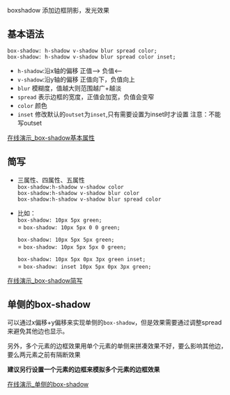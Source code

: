 boxshadow 添加边框阴影，发光效果


## 基本语法 
`box-shadow: h-shadow v-shadow blur spread color;`  
`box-shadow: h-shadow v-shadow blur spread color inset;`

- `h-shadow`:沿x轴的偏移
正值--> 负值<--
- `v-shadow`:沿y轴的偏移
正值向下，负值向上
- `blur`
模糊度，值越大则范围越广+越淡
- `spread`
表示边框的宽度，正值会加宽，负值会变窄
- `color`
颜色
- `inset`
修改默认的`outset`为`inset`,只有需要设置为inset时才设置
注意：不能写outset

[在线演示_box-shadow基本属性](http://jsfiddle.net/GenweiWu/gexhyq38/)

## 简写
- 三属性、四属性、五属性   
`box-shadow:h-shadow v-shadow color`  
`box-shadow:h-shadow v-shadow blur color`  
`box-shadow:h-shadow v-shadow blur spread color` 

- 比如：  
  `box-shadow: 10px 5px green;`  
= `box-shadow: 10px 5px 0 0 green;`

  `box-shadow: 10px 5px 5px green;`  
= `box-shadow: 10px 5px 5px 0 green;`

  `box-shadow: 10px 5px 0px 3px green inset;`  
= `box-shadow: inset 10px 5px 0px 3px green;`

[在线演示_box-shadow简写](http://jsfiddle.net/GenweiWu/5fa4jrgx/)

## 单侧的box-shadow
可以通过x偏移+y偏移来实现单侧的`box-shadow`，但是效果需要通过调整spread来避免其他边也显示。

另外，多个元素的边框效果用单个元素的单侧来拼凑效果不好，要么影响其他边，要么两元素之前有隔断效果

**建议另行设置一个元素的边框来模拟多个元素的边框效果**

[在线演示_单侧的box-shadow](http://jsfiddle.net/GenweiWu/r2xh4wam/)





